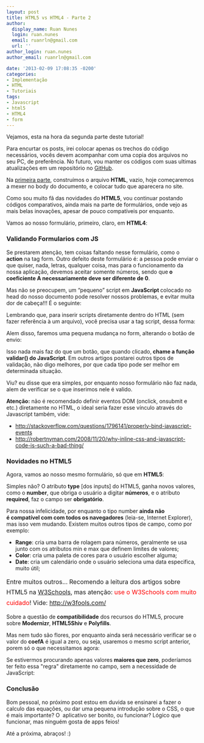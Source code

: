 ```yaml
---
layout: post
title: HTML5 vs HTML4 - Parte 2
author:
  display_name: Ruan Nunes
  login: ruan.nunes
  email: ruanrln@gmail.com
  url: ''
author_login: ruan.nunes
author_email: ruanrln@gmail.com

date: '2013-02-09 17:08:35 -0200'
categories:
- Implementação
- HTML
- Tutoriais
tags:
- Javascript
- html5
- HTML4
- form
---
```

<p>Vejamos, esta na hora da segunda parte deste tutorial!</p>
<p>Para encurtar os posts, irei colocar apenas os trechos do código necessários, vocês devem acompanhar com uma copia dos arquivos no seu PC, de preferência. No futuro, vou manter os códigos com suas ultimas atualizações em um repositório no <a title="GitHub" href="http://github.com" target="_blank">GitHub</a>.</p>
<p>Na <a title="HTML5 vs HTML4 – Parte 1" href="/html5-vs-html4-parte-1" target="_blank">primeira parte</a>, construímos o arquivo <strong>HTML</strong>, vazio, hoje começaremos a mexer no body do documento, e colocar tudo que aparecera no site.</p>
<p>Como sou muito fã das novidades do <strong>HTML5</strong>, vou continuar postando códigos comparativos, ainda mais na parte de formulários, onde vejo as mais belas inovações, apesar de pouco compatíveis por enquanto.</p>
<p>Vamos ao nosso formulário, primeiro, claro, em <strong>HTML4</strong>:</p>
<div data-gist-id="4746524" data-gist-show-loading="false"></div>
<h3>Validando Formularios com JS</h3>
<p>Se prestarem atenção, tem coisas faltando nesse formulário, como o <strong>action</strong> na tag form. Outro defeito deste formulário é: a pessoa pode enviar o que quiser, nada, letras, qualquer coisa, mas para o funcionamento da nossa aplicação, devemos aceitar somente números, sendo que<strong> o coeficiente A necessariamente deve ser diferente de 0</strong>.</p>
<p>Mas não se preocupem, um “pequeno” script em <strong>JavaScript </strong>colocado no head do nosso documento pode resolver nossos problemas, e evitar muita dor de cabeça!!! É o seguinte:</p>
<div data-gist-id="4746560" data-gist-show-loading="false"></div>
<p>Lembrando que, para inserir scripts diretamente dentro do HTML (sem fazer referência à um arquivo), você precisa usar a tag script, dessa forma:</p>
<div data-gist-id="4746571" data-gist-show-loading="false"></div>
<p>Alem disso, faremos uma pequena mudança no form, alterando o botão de envio:</p>
<div data-gist-id="4746563" data-gist-show-loading="false"></div>
<p>Isso nada mais faz do que um botão, que quando clicado,<strong> chame a função validar() do JavaScript</strong>. Em outros artigos postarei outros tipos de validação, não digo melhores, por que cada tipo pode ser melhor em determinada situação.</p>
<p>Viu? eu disse que era simples, por enquanto nosso formulário não faz nada, alem de verificar se o que inserimos nele é valido.</p>
<p><strong>Atenção:</strong> não é recomendado definir eventos DOM (onclick, onsubmit e etc.) diretamente no HTML, o ideal seria fazer esse vínculo através do Javascript também, vide:</p>
<ul>
<li><span style="line-height: 14px;"><a href="http://stackoverflow.com/questions/1796141/properly-bind-javascript-events">http://stackoverflow.com/questions/1796141/properly-bind-javascript-events</a>
</span></li>
<li><a href="http://robertnyman.com/2008/11/20/why-inline-css-and-javascript-code-is-such-a-bad-thing/">http://robertnyman.com/2008/11/20/why-inline-css-and-javascript-code-is-such-a-bad-thing/</a></li>
</ul>
<h3>Novidades no HTML5</h3>
<p>Agora, vamos ao nosso mesmo formulário, só que em <strong>HTML5</strong>:</p>
<div data-gist-id="4746526" data-gist-show-loading="false"></div>
<p>Simples não? O atributo <strong>type</strong> [dos inputs] do HTML5, ganha novos valores, como o <strong>number</strong>, que obriga o usuário a digitar <strong>números</strong>, e o atributo <strong>required</strong>, faz o campo ser <strong>obrigatório</strong>.</p>
<p>Para nossa infelicidade, por enquanto o tipo number <strong>ainda não é compatível com com todos os navegadores</strong> (leia-se, Internet Explorer), mas isso vem mudando. Existem muitos outros tipos de campo, como por exemplo:</p>
<ul>
<li><strong>Range</strong>: cria uma barra de rolagem para números, geralmente se usa junto com os atributos min e max que definem limites de valores;</li>
<li><strong>Color</strong>: cria uma paleta de cores para o usuário escolher alguma;</li>
<li><strong>Date</strong>: cria um calendário onde o usuário seleciona uma data especifica, muito útil;</li>
</ul>
<p><span style="line-height: 1.714285714; font-size: 1rem;">Entre muitos outros... Recomendo a leitura dos artigos sobre HTML5 na </span><a style="line-height: 1.714285714; font-size: 1rem;" title="w3schools, html5 form input types" href="http://www.w3schools.com/html/html5_form_input_types.asp" target="_blank">W3Schools</a><span style="line-height: 1.714285714; font-size: 1rem;">, mas atenção: <span style="color: #ff0000;">use o W3Schools com muito cuidado</span>! Vide: </span><a style="line-height: 1.714285714; font-size: 1rem;" href="http://w3fools.com/">http://w3fools.com/</a></p>
<p>Sobre a questão de <strong>compatibilidade</strong> dos recursos do HTML5, procure sobre <strong>Modernizr</strong>, <strong>HTML5Shiv</strong> e <strong>Polyfills</strong>.</p>
<p>Mas nem tudo são flores, por enquanto ainda será necessário verificar se o valor do <strong>coefA</strong> é igual a zero, ou seja, usaremos o mesmo script anterior, porem só o que necessitamos agora:</p>
<div data-gist-id="4746566" data-gist-show-loading="false"></div>
<p>Se estivermos procurando apenas valores <strong>maiores que zero</strong>, poderíamos ter feito essa "regra" diretamente no campo, sem a necessidade de JavaScript:</p>
<div data-gist-id="4746599" data-gist-show-loading="false"></div>
<h3>Conclusão</h3>
<p>Bom pessoal, no próximo post estou em duvida se ensinarei a fazer o calculo das equações, ou dar uma pequena introdução sobre o CSS, o que é mais importante? O  aplicativo ser bonito, ou funcionar? Lógico que funcionar, mas ninguém gosta de apps feios!</p>
<p>Até a próxima, abraços! :)</p>
